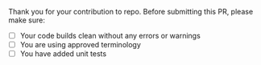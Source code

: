 Thank you for your contribution to repo.
Before submitting this PR, please make sure:

- [ ] Your code builds clean without any errors or warnings
- [ ] You are using approved terminology
- [ ] You have added unit tests
